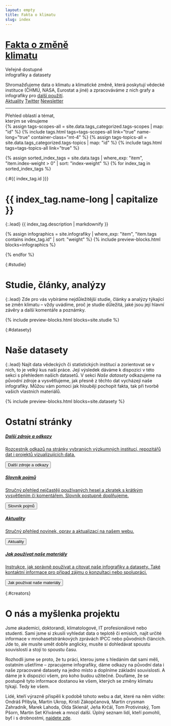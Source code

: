 ```yaml
---
layout: empty
title: Fakta o klimatu
slug: index
---
```

<div class="section intro pb-4">
    <div class="container">
        <h1 id="home"><a href="/">Fakta o změně<br>klimatu</a></h1>
        <span class="tagline">Veřejně dostupné<br>infografiky a datasety</span>
        <p>Shromažďujeme data o klimatu a klimatické změně, která poskytují vědecké instituce (ČHMÚ, NASA, Eurostat a jiné) a zpracováváme z nich grafy a infografiky pro <a href="/jak-pouzivat" title="Jak používat naše materiály">další použití</a>.<br/>
            <a href="/aktuality" class="btn btn-secondary mt-3"><i class="fas fa-fw fa-newspaper"></i> Aktuality</a>
            <a href="https://twitter.com/{{ site.twitter }}" target="_blank" class="btn btn-secondary mt-3"><i class="fab fa-fw fa-twitter"></i> Twitter</a>
            <a href="{{ site.newsletter }}" target="_blank" class="btn btn-secondary mt-3"><i class="fas fa-fw fa-envelope-open-text"></i> Newsletter</a>
        </p>
        <hr/>
        <span class="tagline">Přehled oblastí a témat,<br/>kterým se věnujeme</span>
        <div class="tags-list">
            {% assign tags-scopes-all = site.data.tags_categorized.tags-scopes | map: "id" %}
            {% include tags.html tags=tags-scopes-all link="true" name-long="true" container-class="mt-4" %}
            {% assign tags-topics-all = site.data.tags_categorized.tags-topics | map: "id" %}
            {% include tags.html tags=tags-topics-all link="true" %}
        </div>
    </div>
</div>

{% assign sorted_index_tags = site.data.tags | where_exp: "item", "item.index-weight > 0" | sort: "index-weight" %}
{% for index_tag in sorted_index_tags %}
<div class="section"><div class="container" markdown="1">

{:#{{ index_tag.id }}}
# {{ index_tag.name-long | capitalize }}

{:.lead}
{{ index_tag.description | markdownify }}

{% assign infographics = site.infografiky | where_exp: "item", "item.tags contains index_tag.id" | sort: "weight" %}
{% include preview-blocks.html blocks=infographics %}

</div></div>
{% endfor %}

<div class="section"><div class="container" markdown="1">

{:#studie}
# Studie, články, analýzy

{:.lead}
Zde pro vás vybíráme nejdůležitější studie, články a analýzy týkající se změn klimatu – vždy uvádíme, proč je studie důležitá, jaké jsou její hlavní závěry a další komentáře a poznámky.

{% include preview-blocks.html blocks=site.studie %}

</div></div>
<div class="section"><div class="container" markdown="1">

{:#datasety}
# Naše datasety

{:.lead}
Najít data vědeckých či statistických institucí a zorientovat se v nich, to je velký kus naší práce. Její výsledek dáváme k dispozici v této sekci s přehledem našich datasetů. V sekci _Naše datasety_ odkazujeme na původní zdroje a vysvětlujeme, jak přesně z těchto dat vycházejí naše infografiky. Můžou vám pomoci jak hlouběji pochopit fakta, tak při tvorbě vašich vlastních materiálů.

{% include preview-blocks.html blocks=site.datasety %}

</div></div>

<div class="section">
    <div class="container">
        <h1 id="pages">Ostatní stránky</h1>
        <div class="row justify-content-md-center">
            <div class="col-12 col-sm-4">
                <a href="/zdroje" class="preview-card card">
                    <div class="card-body">
                        <h5>Další zdroje a odkazy</h5>
                        <p class="card-text">Rozcestník odkazů na stránky vybraných výzkumných institucí, repozitářů dat i projektů vizualizujících data.</p>
                        <button class="btn btn-primary btn-block"><i class="fas fa-fw fa-globe"></i> Další zdroje a odkazy</button>
                    </div>
                </a>
            </div>
            <div class="col-12 col-sm-4">
                <a href="/slovnik" class="preview-card card">
                    <div class="card-body">
                        <h5>Slovník pojmů</h5>
                        <p class="card-text">Stručný přehled nejčastěji používaných hesel a zkratek s krátkým vysvětlením či komentářem. Slovník postupně doplňujeme.</p>
                        <button class="btn btn-primary btn-block"><i class="fas fa-fw fa-book"></i> Slovník pojmů</button>
                    </div>
                </a>
            </div>
            <div class="col-12 col-sm-4">
                <a href="/aktuality" class="preview-card card">
                    <div class="card-body">
                        <h5>Aktuality</h5>
                        <p class="card-text">Stručný přehled novinek, oprav a aktualizací na našem webu.</p>
                        <button class="btn btn-primary btn-block"><i class="fas fa-fw fa-newspaper"></i> Aktuality</button>
                    </div>
                </a>
            </div>
            <div class="col-12 col-sm-4">
                <a href="/jak-pouzivat" class="preview-card card">
                    <div class="card-body">
                        <h5>Jak používat naše materiály</h5>
                        <p class="card-text">Instrukce, jak správně používat a citovat naše infografiky a datasety. Také kontaktní informace pro případ zájmu o konzultaci nebo spolupráci.</p>
                        <button class="btn btn-primary btn-block"><i class="fas fa-fw fa-book-reader"></i> Jak používat naše materiály</button>
                    </div>
                </a>
            </div>
        </div>
    </div>
</div>

<div class="section"><div class="container" markdown="1">

{:#creators}
# O nás a myšlenka projektu

Jsme akademici, doktorandi, klimatologové, IT profesionálové nebo studenti. Sami jsme si zkusili vyhledat data o teplotě či emisích, najít určité informace v mnohasetstránkových zprávách IPCC nebo původních článcích. Jde to, ale musíte umět dobře anglicky, musíte si dohledávat spoustu souvislostí a stojí to spoustu času.

Rozhodli jsme se proto, že tu práci, kterou jsme s hledáním dat sami měli, ostatním ušetříme – zpracujeme infografiky, dáme odkazy na původní data i naše zpracované datasety na jedno místo a doplníme základní souvislosti. A dáme je k dispozici všem, pro koho budou užitečné. Doufáme, že se postupně tyto informace dostanou ke všem, kterých se změny klimatu týkají. Tedy ke všem.

Lidé, kteří výrazně přispěli k podobě tohoto webu a dat, které na něm vidíte: Ondráš Přibyla, Martin Ukrop, Kristi Zákopčanová, Martin crysman Zahradník, Marek Lahoda, Olda Sklenář, Jeňa Krčál, Tom Protivinský, Tom Pšorn, Martin Set Křivánek a mnozí další. Úplný seznam lidí, kteří pomohli, byť i s drobnostmi, [najdete zde](https://github.com/faktaoklimatu/web/blob/master/CONTRIBUTORS.md#readme).

</div></div>
